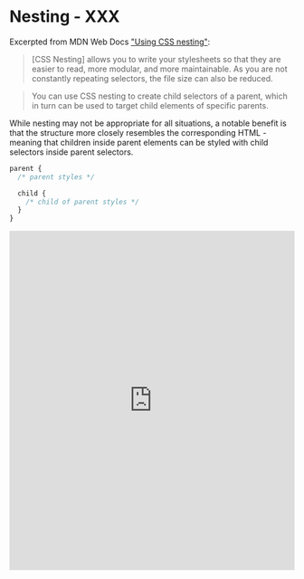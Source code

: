 # Nesting - XXX

Excerpted from MDN Web Docs ["Using CSS nesting"](https://developer.mozilla.org/en-US/docs/Web/CSS/CSS_nesting/Using_CSS_nesting):

> \[CSS Nesting\] allows you to write your stylesheets so that they are easier to read, more modular, and more maintainable. As you are not constantly repeating selectors, the file size can also be reduced.

> You can use CSS nesting to create child selectors of a parent, which in turn can be used to target child elements of specific parents.

While nesting may not be appropriate for all situations, a notable benefit is that the structure more closely resembles the corresponding HTML - meaning that children inside parent elements can be styled with child selectors inside parent selectors.

```css
parent {
  /* parent styles */

  child {
    /* child of parent styles */
  }
}
```

<iframe height="600" style="height: 600px; width: 100%;" scrolling="no" title="CSS Nesting (IMS322 Docs)" src="https://codepen.io/ersheff/embed/PoVMLGa?default-tab=html%2Cresult" frameborder="no" loading="lazy" allowtransparency="true" allowfullscreen="true">
  See the Pen <a href="https://codepen.io/ersheff/pen/PoVMLGa">
  CSS Nesting (IMS322 Docs)</a> by Eric Sheffield (<a href="https://codepen.io/ersheff">@ersheff</a>)
  on <a href="https://codepen.io">CodePen</a>.
</iframe>
